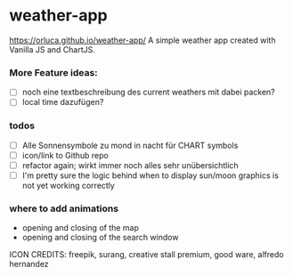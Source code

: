 # weather-app

https://orluca.github.io/weather-app/
A simple weather app created with Vanilla JS and ChartJS.

### More Feature ideas:

- [ ] noch eine textbeschreibung des current weathers mit dabei packen?
- [ ] local time dazufügen?

### todos

- [ ] Alle Sonnensymbole zu mond in nacht für CHART symbols
- [ ] icon/link to Github repo
- [ ] refactor again; wirkt immer noch alles sehr unübersichtlich
- [ ] I'm pretty sure the logic behind when to display sun/moon graphics is not yet working correctly

### where to add animations

- opening and closing of the map
- opening and closing of the search window

ICON CREDITS: freepik, surang, creative stall premium, good ware, alfredo hernandez
